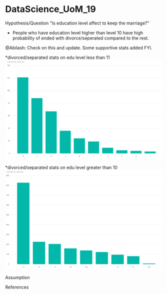 # DataScience_UoM_19

Hypothesis/Question
"Is education level affect to keep the marriage?"
- People who have education level higher than level 10 have high probability of ended with divorce/seperated compared to the rest.

@Abilash: Check on this and update. Some supportive stats added FYI.

*divorced/separated stats on edu level less than 11
![divorced/separated stats on edu level less than 11](https://github.com/TorinW/DataScience_UoM_19/blob/master/0-10_2-3.PNG)


*divorced/separated stats on edu level greater than 10
![divorced/separated stats on edu level greater than 11](https://github.com/TorinW/DataScience_UoM_19/blob/master/11-99_2-3.PNG)

Assumption


References
